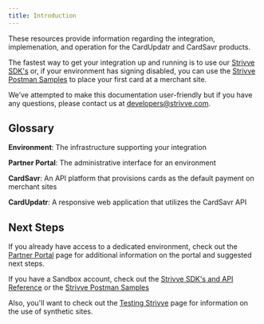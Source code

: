 ```yaml
---
title: Introduction
---
```


These resources provide information regarding the integration, implemenation, and operation for the CardUpdatr and
CardSavr products.

The fastest way to get your integration up and running is to use our
[Strivve SDK's](/api-sdk/introduction) or, if your environment has signing disabled,
you can use the [Strivve Postman Samples](/api-sdk/using-postman/) to place your first
card at a merchant site.

We’ve attempted to make this documentation user-friendly but if you have any questions,
please contact us at developers@strivve.com.

## Glossary

**Environment**: The infrastructure supporting your integration

**Partner Portal**: The administrative interface for an environment

**CardSavr**: An API platform that provisions cards as the default payment on merchant sites

**CardUpdatr**: A responsive web application that utilizes the CardSavr API

## Next Steps

If you already have access to a dedicated environment, check out the [Partner Portal](/ops-admin/partner-portal)
page for additional information on the portal and suggested next steps.

If you have a Sandbox account, check out the [Strivve SDK's and API Reference](/api-sdk/introduction) or the
[Strivve Postman Samples](/api-sdk/using-postman/)

Also, you'll want to check out the [Testing Strivve](/resources/testing/) page for information on the use of synthetic sites.
